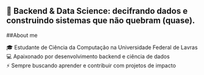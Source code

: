 ## 🚀 Backend & Data Science: decifrando dados e construindo sistemas que não quebram (quase).

##About me

🎓 Estudante de Ciência da Computação na Universidade Federal de Lavras  
💻 Apaixonado por desenvolvimento backend e ciência de dados  
⚡ Sempre buscando aprender e contribuir com projetos de impacto
